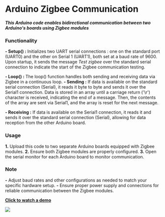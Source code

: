 # Arduino Zigbee Communication

***This Arduino code enables bidirectional communication between two Arduino's boards using Zigbee modules***

### Functionality
**- Setup() :** Initializes two UART serial connections : one on the standard port (UART0) and the other on Serial 1 (UART1), both set at a baud rate of 9600.
Upon startup, it sends the message *Test zigbee* over the standard serial connection to indicate the start of the Zigbee communication testing.

**- Loop() :** The loop() function handles both sending and receiving data via Zigbee in a continuous loop.
  **- Sending :** If data is available on the standard serial connection (Serial), it reads it byte to byte and sends it over the Serial1 connection. Data is stored in an array until a carriage return ('\r') character is received, indicating the end of a message.
  Then, the contents of the array are sent via Serial1, and the array is reset for the next message.

  **- Receiving :** If data is available on the Serial1 connection, it reads it and sends it over the standard serial connection (Serial), allowing for data reception from the other Arduino board.

### Usage
**1.** Upload this code to two separate Arduino boards equipped with Zigbee modules.
**2.** Ensure both Zigbee modules are properly configured.
**3.** Open the serial monitor for each Arduino board to monitor communication.

### Note
**-** Adjust baud rates and other configurations as needed to match your specific hardware setup.
**-** Ensure proper power supply and connections for reliable communication between the Zigbee modules.

[**Click to watch a demo**](https://youtu.be/P50TZ488H4Q)

![](https://i.ibb.co/cJsPBt3/Zigbee.jpg)

